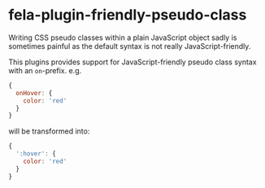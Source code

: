 # fela-plugin-friendly-pseudo-class

Writing CSS pseudo classes within a plain JavaScript object sadly is sometimes painful as the default syntax is not really JavaScript-friendly.<br>

This plugins provides support for JavaScript-friendly pseudo class syntax with an `on`-prefix. e.g.

```javascript
{
  onHover: {
    color: 'red'
  }
}
```
will be transformed into:
```javascript
{
  ':hover': {
    color: 'red'
  }
}
```
